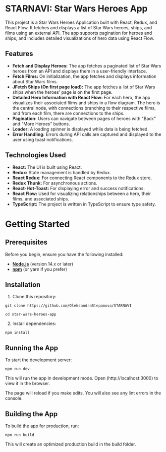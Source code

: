 # STARNAVI: Star Wars Heroes App

This project is a Star Wars Heroes Application built with React, Redux, and React Flow. It fetches and displays a list of Star Wars heroes, ships, and films using an external API. The app supports pagination for heroes and ships, and includes detailed visualizations of hero data using React Flow.

## Features

- **Fetch and Display Heroes:** The app fetches a paginated list of Star Wars heroes from an API and displays them in a user-friendly interface.
- **Fetch Films:** On initialization, the app fetches and displays information about Star Wars films.
- **JFetch Ships (On first page load):** The app fetches a list of Star Wars ships when the heroes' page is on the first page.
- **Detailed Hero Information with React Flow:** For each hero, the app visualizes their associated films and ships in a flow diagram. The hero is the central node, with connections branching to their respective films, and from each film, there are connections to the ships.
- **Pagination:** Users can navigate between pages of heroes with "Back" and "More Heroes" buttons.
- **Loader:** A loading spinner is displayed while data is being fetched.
- **Error Handling:** Errors during API calls are captured and displayed to the user using toast notifications.

## Technologies Used

- **React:** The UI is built using React.
- **Redux:** State management is handled by Redux.
- **React Redux:** For connecting React components to the Redux store.
- **Redux Thunk:** For asynchronous actions.
- **React-Hot-Toast:** For displaying error and success notifications.
- **React Flow:** Used for visualizing relationships between a hero, their films, and associated ships.
- **TypeScript:** The project is written in TypeScript to ensure type safety.

# Getting Started

## Prerequisites

Before you begin, ensure you have the following installed:

- **[Node.js](https://nodejs.org/uk)** (version 14.x or later)
- **[npm](https://www.npmjs.com/)** (or yarn if you prefer)

## Installation

1. Clone this repository:

`git clone https://github.com/OleksandraStepanova/STARNAVI`

`cd star-wars-heroes-app`

2. Install dependencies:

`npm install`

## Running the App

To start the development server:

`npm run dev`

This will run the app in development mode. Open (http://localhost:3000) to view it in the browser.

The page will reload if you make edits. You will also see any lint errors in the console.

## Building the App

To build the app for production, run:

`npm run build`

This will create an optimized production build in the build folder.
